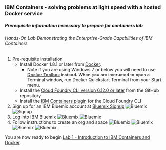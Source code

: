 ### IBM Containers - solving problems at light speed with a hosted Docker service
##### Prerequisite information necessary to prepare for containers lab
###### Hands-On Lab Demonstrating the Enterprise-Grade Capabilities of IBM Containers

1. Pre-requisite installation
    * Install Docker 1.8.1 or later from [Docker](https://www.docker.com/products/docker).  
      - Note if you are using Windows 7 or below you will need to use [Docker Toolbox](https://www.docker.com/docker-toolbox) instead. When you are instructed to open a Terminal window, run Docker Quickstart Terminal from your Start menu.
    * Install the [Cloud Foundry CLI version 6.12.0 or later][cloud-foundry-cli] from the GitHub repository
    * Install the [IBM Containers plugin][ibm-containers-cli] for the Cloud Foundry CLI
2. Sign up for an IBM Bluemix account at [Bluemix Signup][bluemix-signup-link]
   ![Bluemix](https://github.com/bainsy88/containers-denmark/raw/master/screenshots/1-bluemix-signup.jpg)
   ![Signup](https://github.com/bainsy88/containers-denmark/raw/master/screenshots/4-bluemix-trial.jpg)
3. Log into IBM Bluemix
     ![Bluemix](https://github.com/bainsy88/containers-denmark/raw/master/screenshots/2-bluemix-login.jpg)
     ![Bluemix](https://github.com/bainsy88/containers-denmark/raw/master/screenshots/3-bluemix-login.jpg)
4. Follow instructions to create an org and space
     ![Bluemix](https://github.com/bainsy88/containers-denmark/raw/master/screenshots/31-bluemix-wizard.jpg)
     ![Bluemix](https://github.com/bainsy88/containers-denmark/raw/master/screenshots/32-bluemix-wizard.jpg)
     ![Bluemix](https://github.com/bainsy88/containers-denmark/raw/master/screenshots/33-bluemix-wizard.jpg)
     ![Bluemix](https://github.com/bainsy88/containers-denmark/raw/master/screenshots/34-bluemix-wizard.jpg)

You are now ready to begin [Lab 1 - Introduction to IBM Containers and Docker](1-Intro-to-IBM-Containers-and-Docker.md).


[bluemix-signup-link]: https://console.eu-gb.bluemix.net
[cloud-foundry-cli]: https://github.com/cloudfoundry/cli/releases
[ibm-containers-cli]: https://console.eu-gb.bluemix.net/docs/containers/container_cli_cfic_install.html
